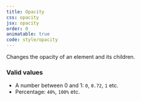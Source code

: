 ```yaml
---
title: Opacity
css: opacity
jsx: opacity
order: 0
animatable: true
code: style/opacity
---
```


Changes the opacity of an element and its children.

### Valid values

- A number between 0 and 1: `0`, `0.72`, `1` etc.
- Percentage: `40%`, `100%` etc.
